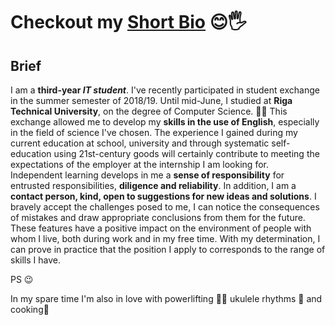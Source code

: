# Checkout my [Short Bio](https://adrianghub.github.io/short-bio/) 😊🖐 

## Brief 

I am a **third-year _IT student_**.  I've recently participated in student exchange in the
summer semester of 2018/19. Until mid-June, I studied at **Riga Technical
University**, on the degree of Computer Science. 👨‍🎓
This exchange allowed me to develop my **skills in the use of English**, especially in
the field of science I've chosen. 
The experience I gained during my current education at school, university and
through systematic self-education using 21st-century goods will certainly
contribute to meeting the expectations of the employer at the internship I am
looking for.   
Independent learning develops in me a **sense of responsibility** for entrusted
responsibilities, **diligence and reliability**. In addition, I am a **contact person, kind,
open to suggestions for new ideas and solutions**. I bravely accept the challenges
posed to me, I can notice the consequences of mistakes and draw appropriate
conclusions from them for the future.  
These features have a positive impact on the environment of people with whom I
live, both during work and in my free time. With my determination, I can prove in
practice that the position I apply to corresponds to the range of skills I
have.

PS 😉  

In my spare time I'm also in love with powerlifting 🏋️‍♀️ ukulele rhythms 🎸 and cooking🥧 
